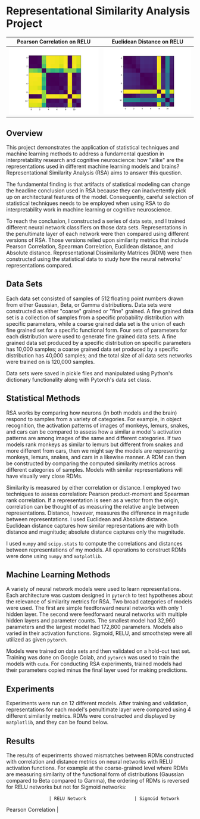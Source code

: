 # Representational Similarity Analysis Project

Pearson Correlation on RELU                             | Euclidean Distance on RELU
:------------------------------------------------------:|:-------------------------------------------------:
![My Image](simple_net_relu_fine_grain_correlation.png) | ![My Image](simple_net_relu_fine_grain_euclid.png)

## Overview

This project demonstrates the application of statistical techniques and machine learning methods to address a fundamental question in interpretability research and cognitive neuroscience:  how "alike" are the representations used in different machine learning models and brains?  Representational Similarity Analysis (RSA) aims to answer this question.

The fundamental finding is that artifacts of statistical modeling can change the headline conclusion used in RSA because they can inadvertently pick up on architectural features of the model.  Consequently, careful selection of statistical techniques needs to be employed when using RSA to do interpretability work in machine learning or cognitive neuroscience.

To reach the conclusion, I constructed a series of data sets, and I trained different neural network classifiers on those data sets.  Representations in the penultimate layer of each network were then compared using different versions of RSA.  Those versions relied upon similarity metrics that include Pearson Correlation, Spearman Correlation, Euclidean distance, and Absolute distance.  Representational Dissimilarity Matrices (RDM) were then constructed using the statistical data to study how the neural networks' representations compared.

## Data Sets

Each data set consisted of samples of 512 floating point numbers drawn from either Gaussian, Beta, or Gamma distributions.  Data sets were constructed as either "coarse" grained or "fine" grained.  A fine grained data set is a collection of samples from a specific probability distribution with specific parameters, while a coarse grained data set is the union of each fine grained set for a specific functional form.  Four sets of parameters for each distribution were used to generate fine grained data sets.  A fine grained data set produced by a specific distribution on specific parameters has 10,000 samples; a coarse grained data set produced by a specific distribution has 40,000 samples; and the total size of all data sets networks were trained on is 120,000 samples.

Data sets were saved in pickle files and manipulated using Python's dictionary functionality along with Pytorch's data set class.

## Statistical Methods

RSA works by comparing how neurons (in both models and the brain) respond to samples from a variety of categories.  For example, in object recognition, the activation patterns of images of monkeys, lemurs, snakes, and cars can be compared to assess how a similar a model's activation patterns are among images of the same and different categories.  If two models rank monkeys as similar to lemurs but different from snakes and more different from cars, then we might say the models are representing monkeys, lemurs, snakes, and cars in a likewise manner.  A RDM can then be constructed by comparing the computed similarity metrics across different categories of samples.  Models with similar representations will have visually very close RDMs.

Similarity is measured by either correlation or distance.  I employed two techniques to assess correlation:  Pearson product-moment and Spearman rank correlation.  If a representation is seen as a vector from the origin, correlation can be thought of as measuring the relative angle between representations.  Distance, however, measures the difference in magnitude between representations.  I used Euclidean and Absolute distance.  Euclidean distance captures how similar representations are with both distance and magnitude; absolute distance captures only the magnitude.

I used `numpy` and `scipy.stats` to compute the correlations and distances between representations of my models.  All operations to construct RDMs were done using `numpy` and `matplotlib`.

## Machine Learning Methods

A variety of neural network models were used to learn representations.  Each architecture was custom designed in `pytorch` to test hypotheses about the relevance of similarity metrics for RSA.  Two broad categories of models were used.  The first are simple feedforward neural networks with only 1 hidden layer.  The second were feedforward neural networks with multiple hidden layers and parameter counts.  The smallest model had 32,960 parameters and the largest model had 172,800 parameters.  Models also varied in their activation functions.  Sigmoid, RELU, and smoothstep were all utilized as given `pytorch`.

Models were trained on data sets and then validated on a hold-out test set.  Training was done on Google Colab, and `pytorch` was used to train the models with `cuda`.  For conducting RSA experiments, trained models had their parameters copied minus the final layer used for making predictions.

## Experiments

Experiments were run on 12 different models.  After training and validation, representations for each model's penultimate layer were compared using 4 different similarity metrics.  RDMs were constructed and displayed by `matplotlib`, and they can be found below.

## Results

The results of experiments showed mismatches between RDMs constructed with correlation and distance metrics on neural networks with RELU activation functions.  For example at the coarse-grained level where RDMs are measuring similarity of the functional form of distributions (Gaussian compared to Beta compared to Gamma), the ordering of RDMs is reversed for RELU networks but not for Sigmoid networks:

                    | RELU Network                  | Sigmoid Network
Pearson Correlation | 
